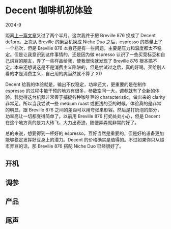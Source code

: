 # Decent 咖啡机初体验

2024-9

距离[上一篇文章](./ImproveDialingIn.md)又过了两个半月，这次我终于把 Breville 876 换成了 Decent de1pro。上次从 Breville 的磨豆机换成 Niche Duo 之后，espresso 的质量上了一个档次，但是 Breville 876 本身还是有一些问题，主要是压力和温度都太不稳定。但是让我意识到这件事情的，还是因为做 espresso 认识了一些买竞标豆和自己烘豆的朋友，弄了一些样品给我，使我很快就发现了 Breville 876 根本搞不定。本来还想说这是不是消费主义陷阱的，但是尝试过之后，真的好喝。买给别人看的才是消费主义，自己用的爽当然就不算了 XD

Decent 给我的体验就是，输出不仅稳定，功率还大，更重要的是在制作 espresso 的过程中能干预的地方有很多，参数空间一大，调参就有了全新的体验。我觉得这台机器非常善于捕捉各种咖啡豆的 characteristic，做出来的 clarity 非常足。所以当我尝试一些 medium roast 或更浅的豆的时候，体验真的是非常的明显，跟 Breville 876 之间的差距可以用夸张来形容。然后是打奶泡的部分，功率高让一切都变得简单了。以前用 Breville 876 打奶处处小心，但是 Decent 在这个地方真的是力大砖飞，大力出奇迹，随便弄弄就非常的好了。

总的来说，想要得到一杯好的 espresso，豆好当然是重要的，但是好的设备更加能够稳定发挥好豆身上的潜力。Decent 的价格确实是值得的。不过如果你只从超市弄豆的话，那 Breville 876 搭配 Niche Duo 已经很好了。

## 开机

## 调参

## 产品

## 尾声
